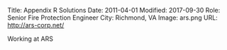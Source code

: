 Title: Appendix R Solutions
Date: 2011-04-01
Modified: 2017-09-30
Role: Senior Fire Protection Engineer
City: Richmond, VA
Image: ars.png
URL: http://ars-corp.net/

Working at ARS